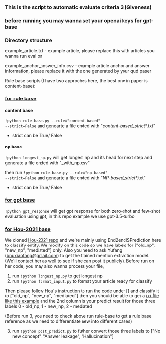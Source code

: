 ### This is the script to automatic evaluate criteria 3 (Giveness)

### before running you may wanna set your openai keys for gpt-base 

### Directory structure

example_article.txt - example article, please replace this with articles you wanna run eval on

example_anchor_answer_info.csv - example article anchor and answer information, please replace it with the one generated by your qud paser

Rule base scripts (I have two approches here, the best one in paper is content-base): 
### [for rule base](QUDeval/code/criteria3_giveness/rule-base)

#### content base
<code>!python rule-base.py --rule="content-based" --strict=False</code> and genearte a file
ended with "_content-based_strict_*.txt"
  - strict can be True/ False

#### np base

<code>!python longest_np.py</code> will get longest np and its head for next step and generate a file ended with "_with_np.csv"

then run
<code>!python rule-base.py --rule="np-based" --strict=False</code> and genearte a file
ended with "_NP-based_strict_*.txt"
  - strict can be True/ False

### [for gpt base](QUDeval/code/criteria3_giveness/gpt-base)
<code>!python gpt_response</code> will get gpt response for both zero-shot and few-shot evaluation using gpt, in this repo example we use gpt-3.5-turbo


### [for Hou-2021 base](QUDeval/code/criteria3_giveness/Hou-2021)
We cloned [Hou-2021 repo](https://github.com/IBM/bridging-resolution/tree/master) and we're mainly using End2endISPrediction here to classify entity.
We modify on this code so we have labels for ["old_np", "new_np", "mediated"] only. Also you need to ask Yufang (bnuxiaofang@gmail.com) to get the trained mention extraction model. (We'll contact her as well to see if she can post it publicly). 
Before run on her code, you may also wanna process your file, 

1. run <code>!python longest_np.py</code> to get longest np 
2. run <code>!python format_input.py</code> to format your article ready for classify

Then please follow Hou's instruction to run the code under [] and classify it to ["old_np", "new_np", "mediated"]
then you should be able to get a [txt file like this example](QUDeval/code/criteria3_giveness/Hou-2021/bridging-resolution/End2endISPrediction/preprocess/example_entity.txt) and the 2nd column is your predict result for those three labels 0 - old_np, 1 - new_np, 2 - mediated

(Before run 3, you need to check above run rule-base to get a rule base reference as we need to differentiate new into different cases)

3. run <code>!python post_predict.py</code> to futher convert those three labels to ["No new concept", "Answer leakage", "Hallucination"]
